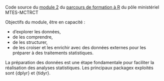 Code source du [module 2](https://mtes-mct.github.io/parcours-r/m2/index.html) du [parcours de formation à R](https://mtes-mct.github.io/parcours-r/) du pôle ministériel MTES-MCTRCT

Objectifs du module, être en capacité  :   

- d’explorer les données,   
- de les comprendre,  
- de les structurer,   
- de les croiser et les enrichir avec des données externes pour les préparer à des traitements statistiques.


La préparation des données est une étape fondamentale pour faciliter la réalisation des analyses statistiques.
Les principaux packagex exploités sont {dplyr} et {tidyr}.
